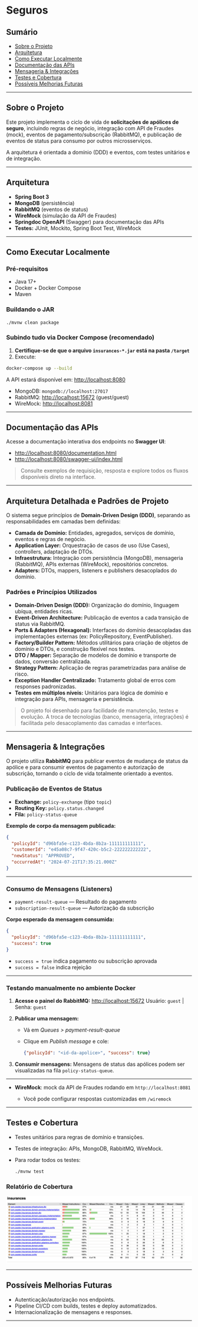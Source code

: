 # Seguros

## Sumário

* [Sobre o Projeto](#sobre-o-projeto)
* [Arquitetura](#arquitetura)
* [Como Executar Localmente](#como-executar-localmente)
* [Documentação das APIs](#documentação-das-apis)
* [Mensageria & Integrações](#mensageria--integrações)
* [Testes e Cobertura](#testes-e-cobertura)
* [Possíveis Melhorias Futuras](#possíveis-melhorias-futuras)

---

## Sobre o Projeto

Este projeto implementa o ciclo de vida de **solicitações de apólices de seguro**, incluindo regras de negócio, integração com API de Fraudes (mock), eventos de pagamento/subscrição (RabbitMQ), e publicação de eventos de status para consumo por outros microsserviços.

A arquitetura é orientada a domínio (DDD) e eventos, com testes unitários e de integração.

---

## Arquitetura

* **Spring Boot 3**
* **MongoDB** (persistência)
* **RabbitMQ** (eventos de status)
* **WireMock** (simulação da API de Fraudes)
* **Springdoc OpenAPI** (Swagger) para documentação das APIs
* **Testes:** JUnit, Mockito, Spring Boot Test, WireMock

---

## Como Executar Localmente

### Pré-requisitos

* Java 17+
* Docker + Docker Compose
* Maven

### Buildando o JAR

```bash
./mvnw clean package
```

### Subindo tudo via Docker Compose (recomendado)

1. **Certifique-se de que o arquivo `insurances-*.jar` está na pasta `/target`**
2. Execute:

```bash
docker-compose up --build
```

A API estará disponível em:
[http://localhost:8080](http://localhost:8080)

* MongoDB: `mongodb://localhost:27017`
* RabbitMQ: [http://localhost:15672](http://localhost:15672) (guest/guest)
* WireMock: [http://localhost:8081](http://localhost:8081)

---

## Documentação das APIs

Acesse a documentação interativa dos endpoints no **Swagger UI**:

* [http://localhost:8080/documentation.html](http://localhost:8080/documentation.html)
* [http://localhost:8080/swagger-ui/index.html](http://localhost:8080/swagger-ui/index.html)

> Consulte exemplos de requisição, resposta e explore todos os fluxos disponíveis direto na interface.

---

## Arquitetura Detalhada e Padrões de Projeto

O sistema segue princípios de **Domain-Driven Design (DDD)**, separando as responsabilidades em camadas bem definidas:

* **Camada de Domínio:** Entidades, agregados, serviços de domínio, eventos e regras de negócio.
* **Application Layer:** Orquestração de casos de uso (Use Cases), controllers, adaptação de DTOs.
* **Infraestrutura:** Integração com persistência (MongoDB), mensageria (RabbitMQ), APIs externas (WireMock), repositórios concretos.
* **Adapters:** DTOs, mappers, listeners e publishers desacoplados do domínio.

### Padrões e Princípios Utilizados

* **Domain-Driven Design (DDD):** Organização do domínio, linguagem ubíqua, entidades ricas.
* **Event-Driven Architecture:** Publicação de eventos a cada transição de status via RabbitMQ.
* **Ports & Adapters (Hexagonal):** Interfaces do domínio desacopladas das implementações externas (ex: PolicyRepository, EventPublisher).
* **Factory/Builder Pattern:** Métodos utilitários para criação de objetos de domínio e DTOs, e construção flexível nos testes.
* **DTO / Mapper:** Separação de modelos de domínio e transporte de dados, conversão centralizada.
* **Strategy Pattern:** Aplicação de regras parametrizadas para análise de risco.
* **Exception Handler Centralizado:** Tratamento global de erros com responses padronizadas.
* **Testes em múltiplos níveis:** Unitários para lógica de domínio e integração para APIs, mensageria e persistência.

> O projeto foi desenhado para facilidade de manutenção, testes e evolução. A troca de tecnologias (banco, mensageria, integrações) é facilitada pelo desacoplamento das camadas e interfaces.

---
## Mensageria & Integrações

O projeto utiliza **RabbitMQ** para publicar eventos de mudança de status da apólice e para consumir eventos de pagamento e autorização de subscrição, tornando o ciclo de vida totalmente orientado a eventos.

### Publicação de Eventos de Status

* **Exchange:** `policy-exchange` (tipo `topic`)
* **Routing Key:** `policy.status.changed`
* **Fila:** `policy-status-queue`

**Exemplo de corpo da mensagem publicada:**

```json
{
  "policyId": "d96bfa5e-c123-4bda-8b2a-111111111111",
  "customerId": "e45a08c7-9f47-420c-b5c2-222222222222",
  "newStatus": "APPROVED",
  "occurredAt": "2024-07-21T17:35:21.000Z"
}
```

---

### Consumo de Mensagens (Listeners)

* `payment-result-queue` — Resultado do pagamento
* `subscription-result-queue` — Autorização da subscrição

**Corpo esperado da mensagem consumida:**

```json
{
  "policyId": "d96bfa5e-c123-4bda-8b2a-111111111111",
  "success": true
}
```

* `success = true` indica pagamento ou subscrição aprovada
* `success = false` indica rejeição

---

### Testando manualmente no ambiente Docker

1. **Acesse o painel do RabbitMQ:**
   [http://localhost:15672](http://localhost:15672)
   Usuário: `guest` | Senha: `guest`

2. **Publicar uma mensagem:**

    * Vá em *Queues > payment-result-queue*
    * Clique em *Publish message* e cole:

      ```json
      {"policyId": "<id-da-apolice>", "success": true}
      ```

3. **Consumir mensagens:**
   Mensagens de status das apólices podem ser visualizadas na fila `policy-status-queue`.

---
          
* **WireMock**: mock da API de Fraudes rodando em `http://localhost:8081`

    * Você pode configurar respostas customizadas em `/wiremock`

---

## Testes e Cobertura

* Testes unitários para regras de domínio e transições.
* Testes de integração: APIs, MongoDB, RabbitMQ, WireMock.
* Para rodar todos os testes:

  ```bash
  ./mvnw test
  ```
### Relatório de Cobertura
![Cobertura de Testes - JaCoCo](src/main/resources/static/coverage.png)

---

## Possíveis Melhorias Futuras

* Autenticação/autorização nos endpoints.
* Pipeline CI/CD com builds, testes e deploy automatizados.
* Internacionalização de mensagens e responses.

---
